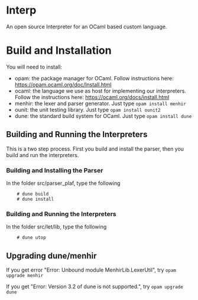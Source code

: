 # Interp

An open source Interpreter for an OCaml based custom language.

# Build and Installation

You will need to install:

- opam: the package manager for OCaml. Follow instructions here: https://opam.ocaml.org/doc/Install.html
- ocaml: the language we use as host for implementing our interpreters. Follow the instructions here: https://ocaml.org/docs/install.html
- menhir: the lexer and parser generator. Just type `opam install menhir`
- ounit: the unit testing library. Just type `opam install ounit2`
- dune: the standard build system for OCaml. Just type `opam install dune`

## Building and Running the Interpreters

This is a two step process. First you build and install the parser, then you build and run the interpreters.

### Building and Installing the Parser

In the folder src/parser_plaf, type the following

<pre><code>    # dune build
    # dune install
</code></pre>

### Building and Running the Interpreters

In the folder src/let/lib, type the following

<pre><code>    # dune utop
</code></pre>

## Upgrading dune/menhir

If you get error "Error: Unbound module MenhirLib.LexerUtil", try `opam upgrade menhir`

If you get "Error: Version 3.2 of dune is not supported.", try `opam upgrade dune`
